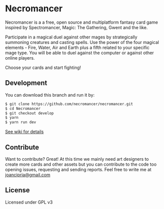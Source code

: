 # Necromancer
Necromancer is a a free, open source and multiplatform fantasy card game inspired by Spectromancer, Magic: The Gathering, Gwent and the like.

Participate in a magical duel against other mages by strategically summoning creatures and casting spells. Use the power of the four magical elements - Fire, Water, Air and Earth plus a fifth related to your specific mage type. You will be able to duel against the computer or against other online players.

Choose your cards and start fighting!


Development
----
You can download this branch and run it by:

```sh
$ git clone https://github.com/necromancer/necromancer.git
$ cd Necromancer
$ git checkout develop
$ yarn
$ yarn run dev
```
[See wiki for details](https://github.com/necromancer/necromancer/wiki/Development) 

Contribute
----
Want to contribute? Great! At this time we mainly need art designers to create more cards and other assets but you can contribute to the code too opening issues, requesting  and sending reports. Feel free to write me at joancipria@gmail.com


License
----
Licensed under GPL v3
